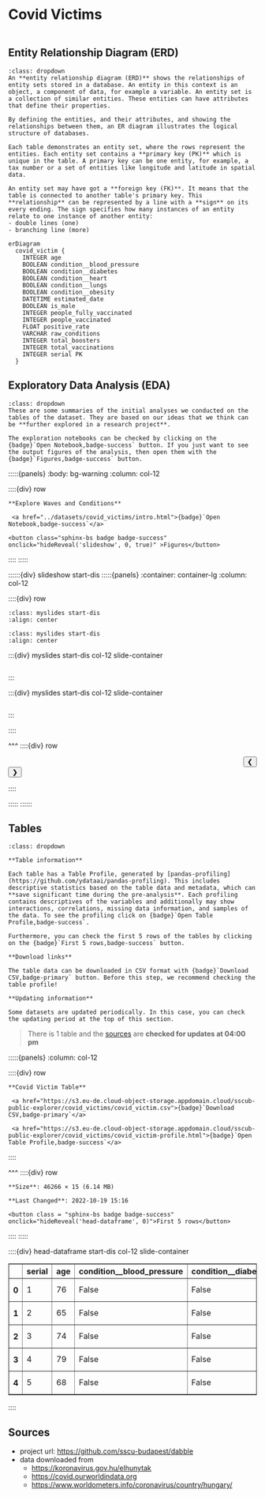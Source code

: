 # Covid Victims

```{include} ../datasets/covid_victims/description.md
```

## Entity Relationship Diagram (ERD)

```{admonition} What is an Entity Relationship Diagram (ERD)?
:class: dropdown
An **entity relationship diagram (ERD)** shows the relationships of entity sets stored in a database. An entity in this context is an object, a component of data, for example a variable. An entity set is a collection of similar entities. These entities can have attributes that define their properties.

By defining the entities, and their attributes, and showing the relationships between them, an ER diagram illustrates the logical structure of databases. 

Each table demonstrates an entity set, where the rows represent the entities. Each entity set contains a **primary key (PK)** which is unique in the table. A primary key can be one entity, for example, a tax number or a set of entities like longitude and latitude in spatial data.

An entity set may have got a **foreign key (FK)**. It means that the table is connected to another table's primary key. This **relationship** can be represented by a line with a **sign** on its every ending. The sign specifies how many instances of an entity relate to one instance of another entity:
- double lines (one)
- branching line (more)
```


```{mermaid}
erDiagram
  covid_victim {    
    INTEGER age      
    BOOLEAN condition__blood_pressure      
    BOOLEAN condition__diabetes      
    BOOLEAN condition__heart      
    BOOLEAN condition__lungs      
    BOOLEAN condition__obesity      
    DATETIME estimated_date      
    BOOLEAN is_male      
    INTEGER people_fully_vaccinated      
    INTEGER people_vaccinated      
    FLOAT positive_rate      
    VARCHAR raw_conditions      
    INTEGER total_boosters      
    INTEGER total_vaccinations      
    INTEGER serial PK 
  }
```


## Exploratory Data Analysis (EDA)

```{admonition} What does exploratory data analysis contain?
:class: dropdown
These are some summaries of the initial analyses we conducted on the tables of the dataset. They are based on our ideas that we think can be **further explored in a research project**.

The exploration notebooks can be checked by clicking on the {badge}`Open Notebook,badge-success` button. If you just want to see the output figures of the analysis, then open them with the {badge}`Figures,badge-success` button.
```




:::::{panels} 
    :body: bg-warning
    :column: col-12

::::{div} row

```{div} col-4
**Explore Waves and Conditions**
```

```{div} col-5
 <a href="../datasets/covid_victims/intro.html">{badge}`Open Notebook,badge-success`</a>
```


    
    



```{div} col-3
<button class="sphinx-bs badge badge-success" onclick="hideReveal('slideshow', 0, true)" >Figures</button>

```
::::
:::::

::::::{div} slideshow start-dis
:::::{panels}
:container: container-lg
:column: col-12

::::{div} row 


```{image} ../datasets/covid_victims/intro/assets/out-6.png
:class: myslides start-dis 
:align: center
```

```{image} ../datasets/covid_victims/intro/assets/out-9.png
:class: myslides start-dis 
:align: center
```



:::{div} myslides start-dis col-12 slide-container
```{include} ../datasets/covid_victims/intro/assets/out-8.html
```
:::

:::{div} myslides start-dis col-12 slide-container
```{include} ../datasets/covid_victims/intro/assets/out-11.html
```
:::


::::

^^^
::::{div} row

<div class = "col-6 docutils" align = "right">
<button  onclick="slideImage(0, -1)">&#10094;</button>
</div>

<div class = "col-6 docutils" align = "left">
<button  onclick="slideImage(0, 1)">&#10095;</button>
</div>

::::

:::::
::::::


## Tables

```{admonition} How should I use this?
:class: dropdown

**Table information**

Each table has a Table Profile, generated by [pandas-profiling](https://github.com/ydataai/pandas-profiling). This includes descriptive statistics based on the table data and metadata, which can **save significant time during the pre-analysis**. Each profiling contains descriptives of the variables and additionally may show interactions, correlations, missing data information, and samples of the data. To see the profiling click on {badge}`Open Table Profile,badge-success`.

Furthermore, you can check the first 5 rows of the tables by clicking on the {badge}`First 5 rows,badge-success` button.

**Download links**

The table data can be downloaded in CSV format with {badge}`Download CSV,badge-primary` button. Before this step, we recommend checking the table profile!

**Updating information**

Some datasets are updated periodically. In this case, you can check the updating period at the top of this section.
```

> There is 1 table and the [sources](#sources) are **checked for updates at 04:00 pm** 




:::::{panels} :column: col-12

::::{div} row

```{div} col-4
**Covid Victim Table**
```

```{div} col-5
 <a href="https://s3.eu-de.cloud-object-storage.appdomain.cloud/sscub-public-explorer/covid_victims/covid_victim.csv">{badge}`Download CSV,badge-primary`</a>
```

```{div} col-3
 <a href="https://s3.eu-de.cloud-object-storage.appdomain.cloud/sscub-public-explorer/covid_victims/covid_victim-profile.html">{badge}`Open Table Profile,badge-success`</a>
```

::::

^^^
::::{div} row

```{div} col-4
**Size**: 46266 × 15 (6.14 MB)
```

```{div} col-5
**Last Changed**: 2022-10-19 15:16
```

```{div} col-3
<button class = "sphinx-bs badge badge-success" onclick="hideReveal('head-dataframe', 0)">First 5 rows</button>
```
::::
:::::

::::{div} head-dataframe start-dis col-12 slide-container
<div>
<style scoped>
    .dataframe tbody tr th:only-of-type {
        vertical-align: middle;
    }

    .dataframe tbody tr th {
        vertical-align: top;
    }

    .dataframe thead th {
        text-align: right;
    }
</style>
<table border="1" class="dataframe">
  <thead>
    <tr style="text-align: right;">
      <th></th>
      <th>serial</th>
      <th>age</th>
      <th>condition__blood_pressure</th>
      <th>condition__diabetes</th>
      <th>condition__heart</th>
      <th>condition__lungs</th>
      <th>condition__obesity</th>
      <th>estimated_date</th>
      <th>is_male</th>
      <th>people_fully_vaccinated</th>
      <th>people_vaccinated</th>
      <th>positive_rate</th>
      <th>raw_conditions</th>
      <th>total_boosters</th>
      <th>total_vaccinations</th>
    </tr>
  </thead>
  <tbody>
    <tr>
      <th>0</th>
      <td>1</td>
      <td>76</td>
      <td>False</td>
      <td>False</td>
      <td>True</td>
      <td>False</td>
      <td>False</td>
      <td>2020-03-20</td>
      <td>False</td>
      <td>0</td>
      <td>0</td>
      <td>0.0307</td>
      <td>szív és érrendszeri</td>
      <td>0</td>
      <td>0</td>
    </tr>
    <tr>
      <th>1</th>
      <td>2</td>
      <td>65</td>
      <td>False</td>
      <td>False</td>
      <td>False</td>
      <td>False</td>
      <td>False</td>
      <td>2020-03-20</td>
      <td>False</td>
      <td>0</td>
      <td>0</td>
      <td>0.0307</td>
      <td>rosszindulatú daganat</td>
      <td>0</td>
      <td>0</td>
    </tr>
    <tr>
      <th>2</th>
      <td>3</td>
      <td>74</td>
      <td>False</td>
      <td>False</td>
      <td>True</td>
      <td>False</td>
      <td>False</td>
      <td>2020-03-20</td>
      <td>True</td>
      <td>0</td>
      <td>0</td>
      <td>0.0307</td>
      <td>szív és érrendszeri</td>
      <td>0</td>
      <td>0</td>
    </tr>
    <tr>
      <th>3</th>
      <td>4</td>
      <td>79</td>
      <td>False</td>
      <td>False</td>
      <td>True</td>
      <td>False</td>
      <td>False</td>
      <td>2020-03-22</td>
      <td>True</td>
      <td>0</td>
      <td>0</td>
      <td>0.0309</td>
      <td>szív és érrendszeri</td>
      <td>0</td>
      <td>0</td>
    </tr>
    <tr>
      <th>4</th>
      <td>5</td>
      <td>68</td>
      <td>False</td>
      <td>False</td>
      <td>True</td>
      <td>False</td>
      <td>False</td>
      <td>2020-03-22</td>
      <td>True</td>
      <td>0</td>
      <td>0</td>
      <td>0.0309</td>
      <td>szív és érrendszeri</td>
      <td>0</td>
      <td>0</td>
    </tr>
  </tbody>
</table>
</div>
::::


## Sources

- project url: https://github.com/sscu-budapest/dabble
- data downloaded from
  - https://koronavirus.gov.hu/elhunytak
  - https://covid.ourworldindata.org
  - https://www.worldometers.info/coronavirus/country/hungary/


